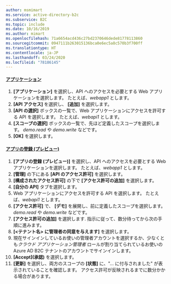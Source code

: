 ```yaml
---
author: msmimart
ms.service: active-directory-b2c
ms.subservice: B2C
ms.topic: include
ms.date: 10/16/2019
ms.author: mimart
ms.openlocfilehash: 71a6654acd436c27bd2370646dede81778113860
ms.sourcegitcommit: 0947111b263015136bca0e6ec5a8c570b3f700ff
ms.translationtype: HT
ms.contentlocale: ja-JP
ms.lasthandoff: 03/24/2020
ms.locfileid: "78186145"
---
```

#### <a name="applications"></a>[アプリケーション](#tab/applications/)

1. **[アプリケーション]** を選択し、API へのアクセスを必要とする Web アプリケーションを選択します。 たとえば、*webapp1* とします。
1. **[API アクセス]** を選択し、 **[追加]** を選択します。
1. **[API の選択]** ボックスの一覧で、Web アプリケーションにアクセスを許可する API を選択します。 たとえば、*webapi1* とします。
1. **[スコープの選択]** ボックスの一覧で、先ほど定義したスコープを選択します。 *demo.read* や *demo.write* などです。
1. **[OK]** を選択します。

#### <a name="app-registrations-preview"></a>[アプリの登録 (プレビュー)](#tab/app-reg-preview/)

1. **[アプリの登録 (プレビュー)]** を選択し、API へのアクセスを必要とする Web アプリケーションを選択します。 たとえば、*webapp1* とします。
1. **[管理]** の下にある **[API のアクセス許可]** を選択します。
1. **[構成されたアクセス許可]** の下で **[アクセス許可の追加]** を選択します。
1. **[自分の API]** タブを選択します。
1. Web アプリケーションにアクセスを許可する API を選択します。 たとえば、*webapi1* とします。
1. **[アクセス許可]** で、 **[デモ]** を展開し、前に定義したスコープを選択します。 *demo.read* や *demo.write* などです。
1. **[アクセス許可の追加]** を選択します. 指示に従って、数分待ってから次の手順に進みます。
1. **[<テナント名> に管理者の同意を与えます]** を選択します。
1. 現在サインインしているお使いの管理者アカウントを選択するか、少なくとも*クラウド アプリケーション管理者* ロールが割り当てられているお使いの Azure AD B2C テナントのアカウントでサインインします。
1. **[Accept]\(承認\)** を選択します。
1. **[更新]** を選択し、両方のスコープの **[状態]** に、"... に付与されました" が表示されていることを確認します。 アクセス許可が反映されるまでに数分かかる場合があります。